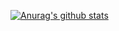 [![Anurag's github stats](https://github-readme-stats.vercel.app/api?username=luca-guettinger)](https://github.com/anuraghazra/github-readme-stats)
